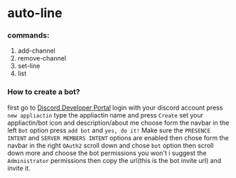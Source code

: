 # auto-line

### commands: 
1. add-channel
2. remove-channel
3. set-line
4. list


### How to create a bot?
first go to [Discord Developer Portal](https://discord.com/developers/applications/)
login with your discord account
press `new appliactin`
type the appliactin name and press `Create`
set your appliactin/bot icon and description/about me
choose form the navbar in the left `Bot` option
press `add bot` and `yes, do it!`
Make sure the `PRESENCE INTENT` and `SERVER MEMBERS INTENT` options are enabled
then chose form the navbar in the right `OAuth2`
scroll down and chose `bot` option then scroll down more and choose the bot permissions you won't i suggest the `Administrator` permissions then copy the url(this is the bot invite url) and invite it.
